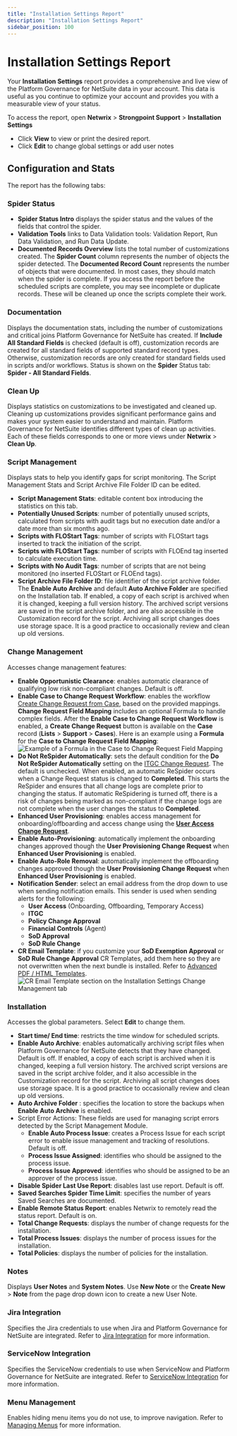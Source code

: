 ```yaml
---
title: "Installation Settings Report"
description: "Installation Settings Report"
sidebar_position: 100
---
```


# Installation Settings Report

Your **Installation Settings** report provides a comprehensive and live view of the Platform
Governance for NetSuite data in your account. This data is useful as you continue to optimize your
account and provides you with a measurable view of your status.

To access the report, open **Netwrix** > **Strongpoint Support** > **Installation Settings**

- Click **View** to view or print the desired report.
- Click **Edit** to change global settings or add user notes

## Configuration and Stats

The report has the following tabs:

### Spider Status

- **Spider Status Intro** displays the spider status and the values of the fields that control the
  spider.
- **Validation Tools** links to Data Validation tools: Validation Report, Run Data Validation, and
  Run Data Update.
- **Documented Records Overview** lists the total number of customizations created. The **Spider
  Count** column represents the number of objects the spider detected. The **Documented Record
  Count** represents the number of objects that were documented. In most cases, they should match
  when the spider is complete. If you access the report before the scheduled scripts are complete,
  you may see incomplete or duplicate records. These will be cleaned up once the scripts complete
  their work.

### Documentation

Displays the documentation stats, including the number of customizations and critical joins Platform
Governance for NetSuite has created. If **Include All Standard Fields** is checked (default is off),
customization records are created for all standard fields of supported standard record types.
Otherwise, customization records are only created for standard fields used in scripts and/or
workflows. Status is shown on the **Spider** Status tab: **Spider - All Standard Fields**.

### Clean Up

Displays statistics on customizations to be investigated and cleaned up. Cleaning up customizations
provides significant performance gains and makes your system easier to understand and maintain.
Platform Governance for NetSuite identifies different types of clean up activities. Each of these
fields corresponds to one or more views under **Netwrix** > **Clean Up**.

### Script Management

Displays stats to help you identify gaps for script monitoring. The Script Management Stats and
Script Archive File Folder ID can be edited.

- **Script Management Stats**: editable content box introducing the statistics on this tab.
- **Potentially Unused Scripts**: number of potentially unused scripts, calculated from scripts with
  audit tags but no execution date and/or a date more than six months ago.
- **Scripts with FLOStart Tags**: number of scripts with FLOStart tags inserted to track the
  initiation of the script.
- **Scripts with FLOStart Tags**: number of scripts with FLOEnd tag inserted to calculate execution
  time.
- **Scripts with No Audit Tags**: number of scripts that are not being monitored (no inserted
  FLOStart or FLOEnd tags).
- **Script Archive File Folder ID**: file identifier of the script archive folder. The **Enable Auto
  Archive** and default **Auto Archive Folder** are specified on the Installation tab. If enabled, a
  copy of each script is archived when it is changed, keeping a full version history. The archived
  script versions are saved in the script archive folder, and are also accessible in the
  Customization record for the script. Archiving all script changes does use storage space. It is a
  good practice to occasionally review and clean up old versions.

### Change Management

Accesses change management features:

- **Enable Opportunistic Clearance**: enables automatic clearance of qualifying low risk
  non-compliant changes. Default is off.
- **Enable Case to Change Request Workflow**: enables the workflow
  [Create Change Request from Case](/docs/platgovnetsuite/changemanagement/creating_change_request_from_case.md),
  based on the provided mappings. **Change Request Field Mapping** includes an optional Formula to
  handle complex fields. After the **Enable Case to Change Request Workflow** is enabled, a **Create
  Change Request** button is available on the **Case** record (**Lists** > **Support** >
  **Cases**).
  Here is an example using a **Formula** for the **Case to Change Request Field Mapping**:
  ![Example of a Formula in the Case to Change Request Field Mapping](/images/platgovnetsuite/installing_strongpoint/casetocrformula.webp)
- **Do Not ReSpider Automatically**: sets the default condition for the **Do Not ReSpider
  Automatically** setting on the
  [ITGC Change Request](/docs/platgovnetsuite/changemanagement/creating_change_request.md). The default is
  unchecked.
  When enabled, an automatic ReSpider occurs when a Change Request status is changed to
  **Completed**. This starts the ReSpider and ensures that all change logs are complete prior to
  changing the status. If automatic ReSpidering is turned off, there is a risk of changes being
  marked as non-compliant if the change logs are not complete when the user changes the status to
  **Completed**.
- **Enhanced User Provisioning**: enables access management for onboarding/offboarding and access
  change using the **[User Access Change Request](/docs/platgovnetsuite/changemanagement/user_provisioning.md)**.
- **Enable Auto-Provisioning**: automatically implement the onboarding changes approved though the
  **User Provisioning Change Request** when **Enhanced User Provisioning** is enabled.
- **Enable Auto-Role Removal**: automatically implement the offboarding changes approved though the
  **User Provisioning Change Request** when **Enhanced User Provisioning** is enabled.
- **Notification Sender**: select an email address from the drop down to use when sending
  notification emails. This sender is used when sending alerts for the following:
    - **User Access** (Onboarding, Offboarding, Temporary Access)
    - **ITGC**
    - **Policy Change Approval**
    - **Financial Controls** (Agent)
    - **SoD Approval**
    - **SoD Rule Change**
- **CR Email Template**: if you customize your **SoD Exemption Approval** or **SoD Rule Change
  Approval** CR Templates, add them here so they are not overwritten when the next bundle is
  installed. Refer to [Advanced PDF / HTML Templates](/docs/platgovnetsuite/customization/pdf_html_templates.md).
  ![CR Email Template section on the Installation Settings Change Management tab](/images/platgovnetsuite/installing_strongpoint/change_management_cr_email_template.webp)

### Installation

Accesses the global parameters. Select **Edit** to change them.

- **Start time/ End time**: restricts the time window for scheduled scripts.
- **Enable Auto Archive**: enables automatically archiving script files when Platform Governance for
  NetSuite detects that they have changed. Default is off. If enabled, a copy of each script is
  archived when it is changed, keeping a full version history. The archived script versions are
  saved in the script archive folder, and it also accessible in the Customization record for the
  script. Archiving all script changes does use storage space. It is a good practice to occasionally
  review and clean up old versions.
- **Auto Archive Folder** : specifies the location to store the backups when **Enable Auto Archive**
  is enabled.
- Script Error Actions: These fields are used for managing script errors detected by the Script
  Management Module.
    - **Enable Auto Process Issue**: creates a Process Issue for each script error to enable issue
      management and tracking of resolutions. Default is off.
    - **Process Issue Assigned**: identifies who should be assigned to the process issue.
    - **Process Issue Approved**: identifies who should be assigned to be an approver of the process
      issue.
- **Disable Spider Last Use Report**: disables last use report. Default is off.
- **Saved Searches Spider Time Limit**: specifies the number of years Saved Searches are documented.
- **Enable Remote Status Report**: enables Netwrix to remotely read the status report. Default is
  on.
- **Total Change Requests**: displays the number of change requests for the installation.
- **Total Process Issues**: displays the number of process issues for the installation.
- **Total Policies**: displays the number of policies for the installation.

### Notes

Displays **User Notes** and **System Notes**. Use **New Note** or the **Create New** > **Note** from
the page drop down icon to create a new User Note.

### Jira Integration

Specifies the Jira credentials to use when Jira and Platform Governance for NetSuite are integrated.
Refer to [Jira Integration](/docs/platgovnetsuite/ticketingintegrations/jiraintegration/jira_integration.md) for more information.

### ServiceNow Integration

Specifies the ServiceNow credentials to use when ServiceNow and Platform Governance for NetSuite are
integrated. Refer to [ServiceNow Integration](/docs/platgovnetsuite/ticketingintegrations/servicenowintegration/servicenow_integration.md) for more
information.

### Menu Management

Enables hiding menu items you do not use, to improve navigation. Refer to
[Managing Menus](/docs/platgovnetsuite/installation/managing_menus.md) for more information.

